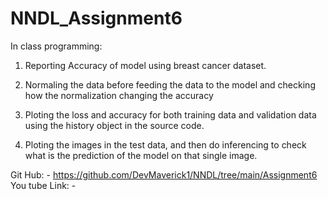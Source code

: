 # NNDL_Assignment6
In class programming:

1. Reporting Accuracy of model using breast cancer dataset.
2. Normaling the data before feeding the data to the model and checking how the normalization changing the accuracy

3. Ploting the loss and accuracy for both training data and validation data using the history object in the source code.

4. Ploting the images in the test data, and then do inferencing to check what is the prediction of the model on that single image.


Git Hub: - https://github.com/DevMaverick1/NNDL/tree/main/Assignment6
You tube Link: - 